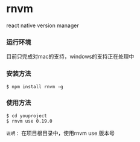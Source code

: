 # rnvm
react native version manager
### 运行环境
目前只完成对mac的支持，windows的支持正在处理中
### 安装方法

```
$ npm install rnvm -g
```

### 使用方法

```
$ cd youproject
$ rnvm use 0.19.0

```
`说明：`
在项目根目录中，使用rnvm use 版本号
